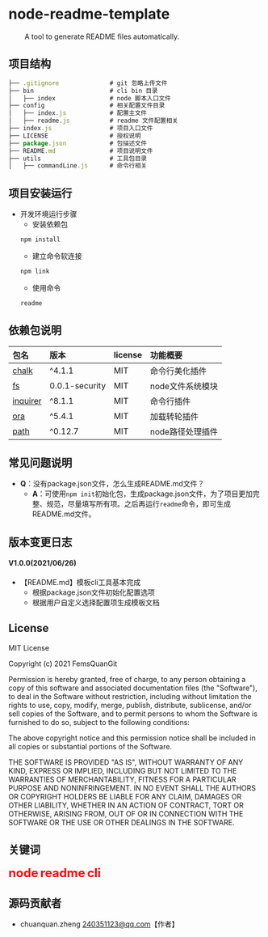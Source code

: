 # node-readme-template

&emsp;&emsp; A tool to generate README files automatically.
## 项目结构

```javascript
├── .gitignore              # git 忽略上传文件
├── bin                     # cli bin 目录
│   ├── index               # node 脚本入口文件
├── config                  # 相关配置文件目录
│   ├── index.js            # 配置主文件
│   ├── readme.js           # readme 文件配置相关
├── index.js                # 项目入口文件
├── LICENSE                 # 授权说明
├── package.json            # 包描述文件
├── README.md               # 项目说明文件
├── utils                   # 工具包目录
│   ├── commandLine.js      # 命令行相关
```
## 项目安装运行

- 开发环境运行步骤
  - 安装依赖包
  ```JavaScript
  npm install
  ```
  - 建立命令软连接
  ```JavaScript
  npm link
  ```
  - 使用命令
  ```JavaScript
  readme
  ```
## 依赖包说明

|包名|版本|license|功能概要|
|:--|:--|:--|:--|
|[chalk](https://www.npmjs.com/package/chalk)|^4.1.1|MIT|命令行美化插件|
|[fs](https://www.npmjs.com/package/fs)|0.0.1-security|MIT|node文件系统模块|
|[inquirer](https://www.npmjs.com/package/inquirer)|^8.1.1|MIT|命令行插件|
|[ora](https://www.npmjs.com/package/ora)|^5.4.1|MIT|加载转轮插件|
|[path](https://www.npmjs.com/package/path)|^0.12.7|MIT|node路径处理插件|
## 常见问题说明

- **Q**：没有package.json文件，怎么生成README.md文件？
  - **A**：可使用`npm init`初始化包，生成package.json文件，为了项目更加完整、规范，尽量填写所有项。之后再运行`readme`命令，即可生成README.md文件。
## 版本变更日志

#### V1.0.0(2021/06/26)
- 【README.md】模板cli工具基本完成
  - 根据package.json文件初始化配置选项
  - 根据用户自定义选择配置项生成模板文档
## License

MIT License

Copyright (c) 2021 FemsQuanGit

Permission is hereby granted, free of charge, to any person obtaining a copy
of this software and associated documentation files (the "Software"), to deal
in the Software without restriction, including without limitation the rights
to use, copy, modify, merge, publish, distribute, sublicense, and/or sell
copies of the Software, and to permit persons to whom the Software is
furnished to do so, subject to the following conditions:

The above copyright notice and this permission notice shall be included in all
copies or substantial portions of the Software.

THE SOFTWARE IS PROVIDED "AS IS", WITHOUT WARRANTY OF ANY KIND, EXPRESS OR
IMPLIED, INCLUDING BUT NOT LIMITED TO THE WARRANTIES OF MERCHANTABILITY,
FITNESS FOR A PARTICULAR PURPOSE AND NONINFRINGEMENT. IN NO EVENT SHALL THE
AUTHORS OR COPYRIGHT HOLDERS BE LIABLE FOR ANY CLAIM, DAMAGES OR OTHER
LIABILITY, WHETHER IN AN ACTION OF CONTRACT, TORT OR OTHERWISE, ARISING FROM,
OUT OF OR IN CONNECTION WITH THE SOFTWARE OR THE USE OR OTHER DEALINGS IN THE
SOFTWARE.

## 关键词

 <span style="color:#ff0000;font-weight:bolder;font-size:24px;">node</span> <span style="color:#ff0000;font-weight:bolder;font-size:24px;">readme</span> <span style="color:#ff0000;font-weight:bolder;font-size:24px;">cli</span>
## 源码贡献者

- chuanquan.zheng <240351123@qq.com>【作者】
